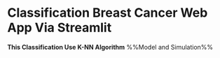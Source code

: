 # Classification Breast Cancer Web App Via Streamlit

**This Classification Use K-NN Algorithm**
%%Model and Simulation%%
